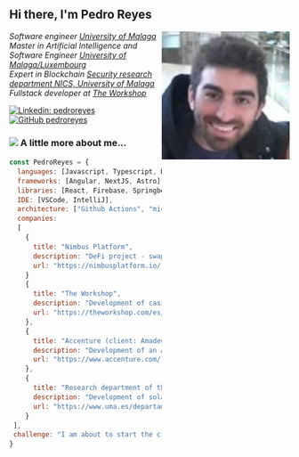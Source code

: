 <h2> Hi there, I'm Pedro Reyes </h2>

<img align='right' src="./Assets/profile.png" width="230">

<p><em>Software engineer <a href="https://www.uma.es/grado-en-ingenieria-del-software">University of Malaga</a>
</br>Master in Artificial Intelligence and Software Engineer <a href="https://www.uma.es/master-en-ingenieria-del-software-e-inteligencia-artificial/">University of Malaga/Luxembourg</a>
</br>Expert in Blockchain <a href="https://www.nics.uma.es/Blockchain/#">Security research department NICS, University of Malaga</a>
</br>Fullstack developer at <a href="https://theworkshop.com/es/">The Workshop</a>
</em></p>


[![Linkedin: pedroreyes](https://img.shields.io/badge/-pedroreyes-blue?style=flat-square&logo=Linkedin&logoColor=white&link=https://www.linkedin.com/in/pedro-jesus-reyes-santiago-54a199a6/)](https://www.linkedin.com/in/pedro-jesus-reyes-santiago-54a199a6/)
[![GitHub pedroreyes](https://img.shields.io/github/followers/pedroreyes?label=follow&style=social)](https://github.com/PedroReyes)


### <img src="https://media.giphy.com/media/VgCDAzcKvsR6OM0uWg/giphy.gif" width="50"> A little more about me...  

```javascript
const PedroReyes = {
  languages: [Javascript, Typescript, HTML, CSS, R, SQL, no-sql, Solidity, Java, C#, Solidity],
  frameworks: [Angular, NextJS, Astro],
  libraries: [React, Firebase, Springboot, Hardhat, Foundry, Truffle, Node, Deno],
  IDE: [VSCode, IntelliJ],
  architecture: ["Github Actions", "microservices", "web development", "design system pattern"],
  companies: 
  [
    {
      title: "Nimbus Platform",
      description: "DeFi project - swap (Liquidity Pools), stakings, NFTs",
      url: "https://nimbusplatform.io/"
    }
    {
      title: "The Workshop",
      description: "Development of casino and bet games!",
      url: "https://theworkshop.com/es/"
    },
    {
      title: "Accenture (client: Amadeus)",
      description: "Development of an API for flight booking!",
      url: "https://www.accenture.com/"
    },
    {
      title: "Research department of the University of Malaga",
      description: "Development of solar storm forecaster!",
      url: "https://www.uma.es/departamentos/info/4608/departamento-lenguajes-y-ciencias-de-la-computacion/"
    }
 ],
 challenge: "I am about to start the creation of my own ethereum token, ICO and exchange selling"
}
```


